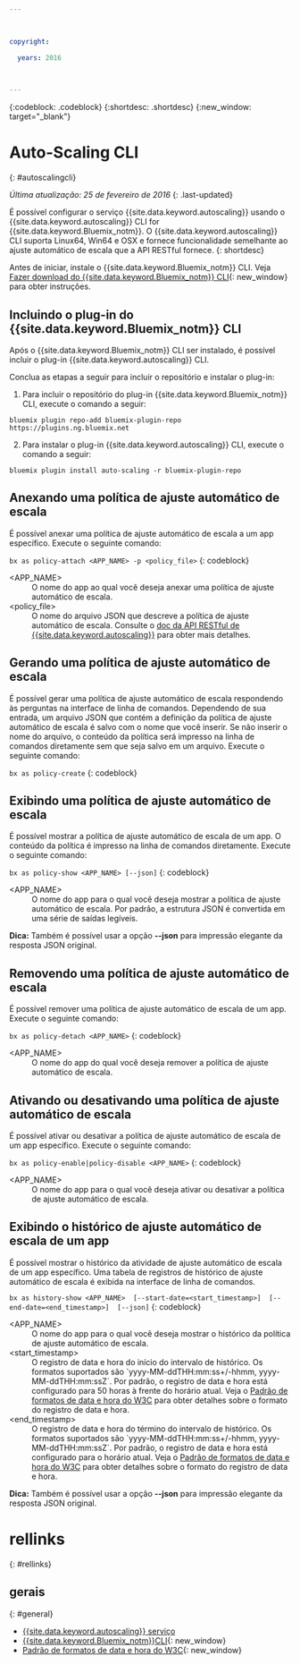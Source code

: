 ```yaml
---

 

copyright:

  years: 2016

 

---
```


{:codeblock: .codeblock}
{:shortdesc: .shortdesc}
{:new_window: target="_blank"}

# Auto-Scaling CLI
{: #autoscalingcli}

*Última atualização: 25 de fevereiro de 2016*
{: .last-updated}

É possível configurar o serviço {{site.data.keyword.autoscaling}} usando o {{site.data.keyword.autoscaling}} CLI for {{site.data.keyword.Bluemix_notm}}. O {{site.data.keyword.autoscaling}} CLI suporta Linux64, Win64 e OSX e fornece funcionalidade semelhante ao ajuste automático de escala que a API RESTful fornece.
{: shortdesc}

Antes de iniciar, instale o {{site.data.keyword.Bluemix_notm}} CLI. Veja [Fazer download do {{site.data.keyword.Bluemix_notm}} CLI](http://plugins.{DomainName}/ui/home.html){: new_window} para obter instruções.

## Incluindo o plug-in do {{site.data.keyword.Bluemix_notm}} CLI

Após o {{site.data.keyword.Bluemix_notm}} CLI ser instalado, é possível incluir o plug-in {{site.data.keyword.autoscaling}} CLI.

Conclua as etapas a seguir para incluir o repositório e instalar o plug-in:
1. Para incluir o repositório do plug-in {{site.data.keyword.Bluemix_notm}} CLI, execute o comando a seguir:
```
bluemix plugin repo-add bluemix-plugin-repo https://plugins.ng.bluemix.net
```
2. Para instalar o plug-in {{site.data.keyword.autoscaling}} CLI, execute o comando a seguir:
```
bluemix plugin install auto-scaling -r bluemix-plugin-repo
```

## Anexando uma política de ajuste automático de escala

É possível anexar uma política de ajuste automático de escala a um app específico. Execute o seguinte comando:

```bx as policy-attach <APP_NAME> -p <policy_file>```
{: codeblock}

<dl class="parml">
<dt class="pt dlterm">&lt;APP_NAME&gt;</dt>
<dd class="pd">O nome do app ao qual você deseja anexar uma política de ajuste automático de escala.</dd>
<dt class="pt dlterm">&lt;policy_file&gt;</dt>
<dd class="pd">O nome do arquivo JSON que descreve a política de ajuste automático de escala. Consulte o <a href="https://new-console.{DomainName}/apidocs/48" target="_blank">doc da API RESTful de {{site.data.keyword.autoscaling}}</a> para obter mais detalhes.</dd>
</dl>


## Gerando uma política de ajuste automático de escala

É possível gerar uma política de ajuste automático de escala respondendo às perguntas na interface de linha de comandos. Dependendo de sua entrada, um arquivo JSON que contém a definição da política de ajuste automático de escala é salvo com o nome que você inserir. Se não inserir o nome do arquivo, o conteúdo da política será impresso na linha de comandos diretamente sem que seja salvo em um arquivo. Execute o seguinte comando:

```bx as policy-create```
{: codeblock}


## Exibindo uma política de ajuste automático de escala

É possível mostrar a política de ajuste automático de escala de um app. O conteúdo da política é impresso na linha de comandos diretamente. Execute o seguinte comando:

```bx as policy-show <APP_NAME> [--json]```
{: codeblock}

<dl class="parml">
<dt class="pt dlterm">&lt;APP_NAME&gt;</dt>
<dd class="pd">O nome do app para o qual você deseja mostrar a política de ajuste automático de escala. Por padrão, a estrutura JSON é convertida em uma série de saídas legíveis.</dd>
</dl>

**Dica:** Também é possível usar a opção **--json** para impressão elegante da resposta JSON original.


## Removendo uma política de ajuste automático de escala

É possível remover uma política de ajuste automático de escala de um app. Execute o seguinte comando:

```bx as policy-detach <APP_NAME>```
{: codeblock}

<dl class="parml">
<dt class="pt dlterm">&lt;APP_NAME&gt;</dt>
<dd class="pd">O nome do app do qual você deseja remover a política de ajuste automático de escala.</dd>
</dl>


## Ativando ou desativando uma política de ajuste automático de escala

É possível ativar ou desativar a política de ajuste automático de escala de um app específico. Execute o seguinte comando:

```bx as policy-enable|policy-disable <APP_NAME>```
{: codeblock}

<dl class="parml">
<dt class="pt dlterm">&lt;APP_NAME&gt;</dt>
<dd class="pd">O nome do app para o qual você deseja ativar ou desativar a política de ajuste automático de escala.</dd>
</dl>


## Exibindo o histórico de ajuste automático de escala de um app

É possível mostrar o histórico da atividade de ajuste automático de escala de um app específico. Uma tabela de registros de histórico de ajuste automático de escala é exibida na interface de linha de comandos.

```bx as history-show <APP_NAME>  [--start-date=<start_timestamp>]  [--end-date=<end_timestamp>]  [--json]```
{: codeblock}

<dl class="parml">
<dt class="pt dlterm">&lt;APP_NAME&gt;</dt>
<dd class="pd">O nome do app para o qual você deseja mostrar o histórico da política de ajuste automático de escala.
<dt class="pt dlterm">&lt;start_timestamp&gt;</dt>
<dd class="pd">O registro de data e hora do início do intervalo de histórico. Os formatos suportados são `yyyy-MM-ddTHH:mm:ss+/-hhmm, yyyy-MM-ddTHH:mm:ssZ`. Por padrão, o registro de data e hora está configurado para 50 horas à frente do horário atual. Veja o <a href="https://www.w3.org/TR/NOTE-datetime" target="_blank">Padrão de formatos de data e hora do W3C</a> para obter detalhes sobre o formato do registro de data e hora. 
<dt class="pt dlterm">&lt;end_timestamp&gt;</dt>
<dd class="pd">O registro de data e hora do término do intervalo de histórico. Os formatos suportados são `yyyy-MM-ddTHH:mm:ss+/-hhmm, yyyy-MM-ddTHH:mm:ssZ`. Por padrão, o registro de data e hora está configurado para o horário atual. Veja o <a href="https://www.w3.org/TR/NOTE-datetime" target="_blank">Padrão de formatos de data e hora do W3C</a> para obter detalhes sobre o formato do registro de data e hora. 
</dl>

**Dica:** Também é possível usar a opção **--json** para impressão elegante da resposta JSON original.

# rellinks
{: #rellinks}
## gerais
{: #general}
* [{{site.data.keyword.autoscaling}} serviço](../../../services/Auto-Scaling/index.html)
* [{{site.data.keyword.Bluemix_notm}}CLI](http://plugins.{DomainName}/ui/home.html){: new_window}
* [Padrão de formatos de data e hora do W3C](https://www.w3.org/TR/NOTE-datetime){: new_window}


